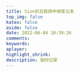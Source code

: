 ```yaml
---
title: Sion的互联网中继笔记本
top_img: false
katex: false
aside: false
date: 2022-06-04 10:39:26
comments:
keywords:
aplayer:
highlight_shrink:
description: 临时记录
---
```

